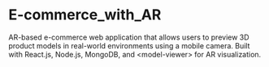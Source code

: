 # E-commerce_with_AR
AR-based e-commerce web application that allows users to preview 3D product models in real-world environments using a mobile camera. Built with React.js, Node.js, MongoDB, and &lt;model-viewer> for AR visualization.
